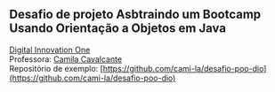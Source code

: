 ## Desafio de projeto Asbtraindo um Bootcamp Usando Orientação a Objetos em Java
[Digital Innovation One](https://dio.me)  
Professora: [Camila Cavalcante](https://www.linkedin.com/in/cami-la/)  
Repositório de exemplo: [https://github.com/cami-la/desafio-poo-dio](https://github.com/cami-la/desafio-poo-dio)
